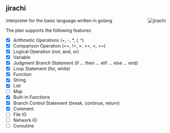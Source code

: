 ## jirachi

<img align="right" alt="jirachi" src="https://img.caiyifan.cn/typora_picgo/Jirachi.png" />

interpreter for the basic language written in golang

The plan supports the following features:

- [x] Arithmetic Operations (+, -, *, /, ^)
- [x] Comparison Operation (==, !=, >, >=, <, <=)
- [x] Logical Operation (not, and, or)
- [x] Variable
- [x] Judgment Branch Statement (if ... then ... elif ... else ... end)
- [x] Loop Statement (for, while)
- [x] Function
- [x] String
- [x] List
- [ ] Map
- [x] Built-in Functions
- [x] Branch Control Statement (break, continue, return)
- [x] Comment
- [ ] File IO
- [ ] Network IO
- [ ] Coroutine
